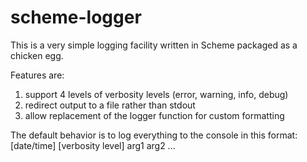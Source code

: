 scheme-logger
=============

This is a very simple logging facility written in Scheme packaged as a chicken egg.

Features are:
1. support 4 levels of verbosity levels (error, warning, info, debug)
2. redirect output to a file rather than stdout
3. allow replacement of the logger function for custom formatting

The default behavior is to log everything to the console in this format:
[date/time] [verbosity level] arg1 arg2 ...

